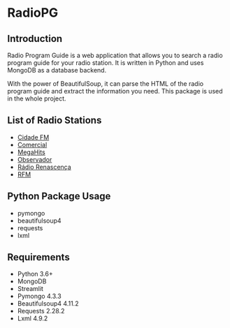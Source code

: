 # RadioPG
## Introduction
Radio Program Guide is a web application that allows you to search a radio program guide for your radio station. It is written in Python and uses MongoDB as a database backend.

With the power of BeautifulSoup, it can parse the HTML of the radio program guide and extract the information you need. This package is used in the whole project.

## List of Radio Stations
* [Cidade FM](https://cidade.fm)
* [Comercial](https://radiocomercial.pt/)
* [MegaHits](https://megahits.sapo.pt/)
* [Observador](https://observador.pt/radio/)
* [Rádio Renascença](https://rr.sapo.pt)
* [RFM](https://www.rfm.sapo.pt/)

## Python Package Usage
* pymongo
* beautifulsoup4
* requests
* lxml

## Requirements
* Python 3.6+
* MongoDB
* Streamlit
* Pymongo 4.3.3
* Beautifulsoup4 4.11.2
* Requests 2.28.2
* Lxml 4.9.2